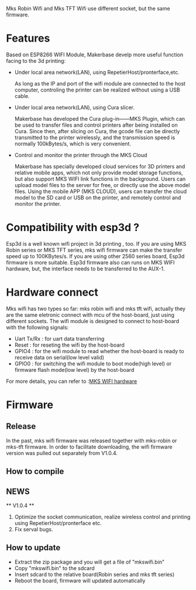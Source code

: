 Mks Robin Wifi and Mks TFT Wifi use different socket, but the same firmware.

# Features
Based on ESP8266 WIFI Module, Makerbase develp more useful function facing to the 3d printing:

- Under local area network(LAN), using RepetierHost/pronterface,etc. 

    As long as the IP and port of the wifi module are connected to the host computer, controling the printer can be realized without using a USB cable.

- Under local area network(LAN), using Cura slicer.

  Makerbase has developed the Cura plug-in——MKS Plugin, which can be used to transfer files and control printers after being installed on Cura. Since then, after slicing on Cura, the gcode file can be directly transmitted to the printer wirelessly, and the transmission speed is normally 100kBytes/s, which is very convenient.
  
- Control and monitor the printer through the MKS Cloud

  Makerbase has specially developed cloud services for 3D printers and relative mobile apps, which not only provide model storage functions, but also support MKS WIFI link functions in the background. Users can upload model files to the server for free, or directly use the above model files.
Using the mobile APP (MKS CLOUD), users can transfer the cloud model to the SD card or USB on the printer, and remotely control and monitor the printer.

# Compatibility with esp3d ?
Esp3d is a well known wifi project in 3d printing , too. If you are using MKS Robin series or MKS TFT series, mks wifi firmware can make the transfer speed up to 100KBytes/s. If you are using other 2560 series board, Esp3d firmware is more suitable. Esp3d firmware also can runs on MKS WIFI hardware, but, the interface needs to be transferred to the AUX-1.

# Hardware connect #
Mks wifi has two types so far: mks robin wifi and mks tft wifi, actually they are the same eletronic connect with mcu of the host-board, just using different sockets. The wifi module is designed to connect to host-board with the following signals:
 - Uart Tx/Rx : for uart data transferring
 - Reset : for reseting the wifi by the host-board
 - GPIO4 : for the wifi module to read whether the host-board is ready to receive data on serial(low level valid)
 - GPIO0 : for switching the wifi module to boot mode(high level) or firmware flash mode(low level) by the host-board
 
For more details, you can refer to :[MKS WIFI hardware](https://github.com/makerbase-mks/MKS-WIFI/tree/master/hardware)

# Firmware #
## Release ##
In the past, mks wifi firmware was released together with mks-robin or mks-tft firmware. In order to facilitate downloading, the wifi firmware version was pulled out separately from V1.0.4.

## How to compile ##


## NEWS ##

** V1.0.4 **

1. Optimize the socket communication, realize wireless control and printing using RepetierHost/pronterface etc.
2. Fix serval bugs.

## How to update ##

- Extract the zip package and you will get a file of "mkswifi.bin"
- Copy "mkswifi.bin" to the sdcard
- Insert sdcard to the relative board(Robin series and mks tft series)
- Reboot the board, firmware will updated automatically

